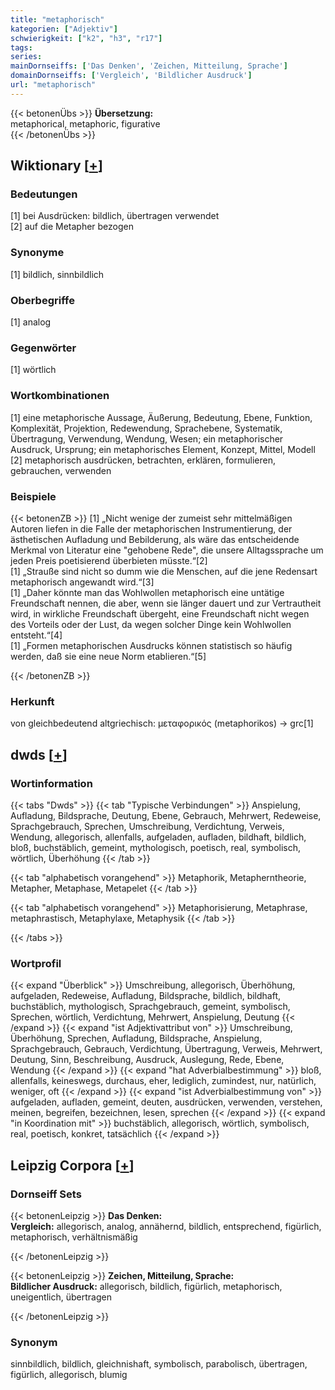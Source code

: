 ```yaml
---
title: "metaphorisch"
kategorien: ["Adjektiv"]
schwierigkeit: ["k2", "h3", "r17"]
tags:
series:
mainDornseiffs: ['Das Denken', 'Zeichen, Mitteilung, Sprache']
domainDornseiffs: ['Vergleich', 'Bildlicher Ausdruck']
url: "metaphorisch"
---
```


{{< betonenÜbs >}}
**Übersetzung:**  
metaphorical, metaphoric, figurative  
{{< /betonenÜbs >}}

## Wiktionary [[+](https://de.wiktionary.org/wiki/metaphorisch)]

### Bedeutungen
[1] bei Ausdrücken: bildlich, übertragen verwendet  
[2] auf die Metapher bezogen  

### Synonyme
[1] bildlich, sinnbildlich  

### Oberbegriffe
[1] analog  

### Gegenwörter
[1] wörtlich  

### Wortkombinationen
[1] eine metaphorische Aussage, Äußerung, Bedeutung, Ebene, Funktion, Komplexität, Projektion, Redewendung, Sprachebene, Systematik, Übertragung, Verwendung, Wendung, Wesen; ein metaphorischer Ausdruck, Ursprung; ein metaphorisches Element, Konzept, Mittel, Modell  
[2] metaphorisch ausdrücken, betrachten, erklären, formulieren, gebrauchen, verwenden  

### Beispiele
{{< betonenZB >}}
[1] „Nicht wenige der zumeist sehr mittelmäßigen Autoren liefen in die Falle der metaphorischen Instrumentierung, der ästhetischen Aufladung und Bebilderung, als wäre das entscheidende Merkmal von Literatur eine "gehobene Rede", die unsere Alltagssprache um jeden Preis poetisierend überbieten müsste.“[2]  
[1] „Strauße sind nicht so dumm wie die Menschen, auf die jene Redensart metaphorisch angewandt wird.“[3]  
[1] „Daher könnte man das Wohlwollen metaphorisch eine untätige Freundschaft nennen, die aber, wenn sie länger dauert und zur Vertrautheit wird, in wirkliche Freundschaft übergeht, eine Freundschaft nicht wegen des Vorteils oder der Lust, da wegen solcher Dinge kein Wohlwollen entsteht.“[4]  
[1] „Formen metaphorischen Ausdrucks können statistisch so häufig werden, daß sie eine neue Norm etablieren.“[5]  

{{< /betonenZB >}}
### Herkunft
von gleichbedeutend altgriechisch: μεταφορικός (metaphorikos) → grc[1]  



## dwds [[+](https://www.dwds.de/wb/metaphorisch)]

### Wortinformation
{{< tabs "Dwds" >}}
{{< tab "Typische Verbindungen" >}}
Anspielung, Aufladung, Bildsprache, Deutung, Ebene, Gebrauch, Mehrwert, Redeweise, Sprachgebrauch, Sprechen, Umschreibung, Verdichtung, Verweis, Wendung, allegorisch, allenfalls, aufgeladen, aufladen, bildhaft, bildlich, bloß, buchstäblich, gemeint, mythologisch, poetisch, real, symbolisch, wörtlich, Überhöhung
{{< /tab >}}

{{< tab "alphabetisch vorangehend" >}}
Metaphorik, Metapherntheorie, Metapher, Metaphase, Metapelet
{{< /tab >}}

{{< tab "alphabetisch vorangehend" >}}
Metaphorisierung, Metaphrase, metaphrastisch, Metaphylaxe, Metaphysik
{{< /tab >}}

{{< /tabs >}}

### Wortprofil
{{< expand "Überblick" >}} Umschreibung, allegorisch, Überhöhung, aufgeladen, Redeweise, Aufladung, Bildsprache, bildlich, bildhaft, buchstäblich, mythologisch, Sprachgebrauch, gemeint, symbolisch, Sprechen, wörtlich, Verdichtung, Mehrwert, Anspielung, Deutung {{< /expand >}}
{{< expand "ist Adjektivattribut von" >}} Umschreibung, Überhöhung, Sprechen, Aufladung, Bildsprache, Anspielung, Sprachgebrauch, Gebrauch, Verdichtung, Übertragung, Verweis, Mehrwert, Deutung, Sinn, Beschreibung, Ausdruck, Auslegung, Rede, Ebene, Wendung {{< /expand >}}
{{< expand "hat Adverbialbestimmung" >}} bloß, allenfalls, keineswegs, durchaus, eher, lediglich, zumindest, nur, natürlich, weniger, oft {{< /expand >}}
{{< expand "ist Adverbialbestimmung von" >}} aufgeladen, aufladen, gemeint, deuten, ausdrücken, verwenden, verstehen, meinen, begreifen, bezeichnen, lesen, sprechen {{< /expand >}}
{{< expand "in Koordination mit" >}} buchstäblich, allegorisch, wörtlich, symbolisch, real, poetisch, konkret, tatsächlich {{< /expand >}}

## Leipzig Corpora [[+](https://corpora.uni-leipzig.de/en/res?word=metaphorisch&corpusId=deu_newscrawl-public_2018)]

### Dornseiff Sets
{{< betonenLeipzig >}}
**Das Denken:**  
**Vergleich:** allegorisch, analog, annähernd, bildlich, entsprechend, figürlich, metaphorisch, verhältnismäßig  

{{< /betonenLeipzig >}}


{{< betonenLeipzig >}}
**Zeichen, Mitteilung, Sprache:**  
**Bildlicher Ausdruck:** allegorisch, bildlich, figürlich, metaphorisch, uneigentlich, übertragen  

{{< /betonenLeipzig >}}

### Synonym
sinnbildlich, bildlich, gleichnishaft, symbolisch, parabolisch, übertragen, figürlich, allegorisch, blumig

